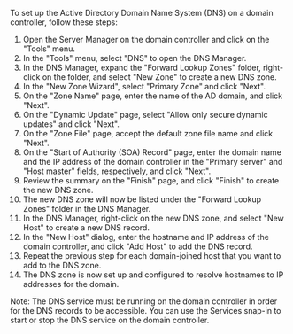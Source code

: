 To set up the Active Directory Domain Name System (DNS) on a domain controller, follow these steps:

1. Open the Server Manager on the domain controller and click on the "Tools" menu.
2. In the "Tools" menu, select "DNS" to open the DNS Manager.
3. In the DNS Manager, expand the "Forward Lookup Zones" folder, right-click on the folder, and select "New Zone" to create a new DNS zone.
4. In the "New Zone Wizard", select "Primary Zone" and click "Next".
5. On the "Zone Name" page, enter the name of the AD domain, and click "Next".
6. On the "Dynamic Update" page, select "Allow only secure dynamic updates" and click "Next".
7. On the "Zone File" page, accept the default zone file name and click "Next".
8. On the "Start of Authority (SOA) Record" page, enter the domain name and the IP address of the domain controller in the "Primary server" and "Host master" fields, respectively, and click "Next".
9. Review the summary on the "Finish" page, and click "Finish" to create the new DNS zone.
10. The new DNS zone will now be listed under the "Forward Lookup Zones" folder in the DNS Manager.
11. In the DNS Manager, right-click on the new DNS zone, and select "New Host" to create a new DNS record.
12. In the "New Host" dialog, enter the hostname and IP address of the domain controller, and click "Add Host" to add the DNS record.
13. Repeat the previous step for each domain-joined host that you want to add to the DNS zone.
14. The DNS zone is now set up and configured to resolve hostnames to IP addresses for the domain.

Note: The DNS service must be running on the domain controller in order for the DNS records to be accessible. You can use the Services snap-in to start or stop the DNS service on the domain controller.